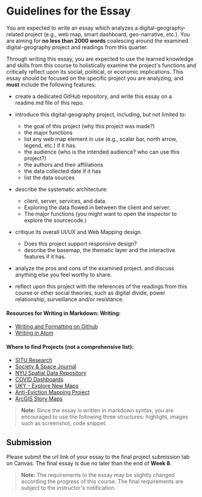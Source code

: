 # Guidelines for the Essay

You are expected to write an essay which analyzes a digital-geography-related project (e.g., web map, smart dashboard, geo-narrative, etc.). You are aiming for **no less than 2000 words** coalescing around the examined digital-geography project and readings from this quarter.

Through writing this essay, you are expected to use the learned knowledge and skills from this course to holistically examine the project's functions and critically reflect upon its social, political, or economic implications. This essay should be focused on the specific project you are analyzing, and **must** include the following features:

- create a dedicated GitHub repository, and write this essay on a readme.md file of this repo.

- introduce this digital-geography project, including, but not limited to:
  - the goal of this project (why this project was made?)
  - the major functions
   - list any web map element in use (e.g., scalar bar, north arrow, legend, etc.) if it has. 
  - the audience (who is the intended audience? who can use this project?)
  - the authors and their affiliations 
  - the data collected date if it has
  - list the data sources
  
- describe the systematic architecture:
  - client, server, services, and data.
  - Exploring the data flowed in between the client and server.
  - The major functions (you might want to open the inspector to explore the sourcecode.)
  
- critique its overall UI/UX and Web Mapping design.
  - Does this project support responsive design?
  - describe the basemap, the thematic layer and the interactive features if it has.


- analyze the pros and cons of the examined project. and discuss anything else you feel worthy to share.

- reflect upon this project with the references of the readings from this course or other social theories, such as digital divide, power relationship, surveillance and/or resistance.

#### Resources for Writing in Markdown: Writing: 
- [Writing and Formatting on Github](https://docs.github.com/en/github/writing-on-github/basic-writing-and-formatting-syntax)
- [Writing in Atom](https://flight-manual.atom.io/using-atom/sections/writing-in-atom/)

#### Where to find Projects (not a comprehensive list): 
- [SITU Research](https://situ.nyc/research)
- [Society & Space Journal](https://www.societyandspace.org/)
- [NYU Spatial Data Repository](https://geo.nyu.edu/)
- [COVID Dashboards](https://datasmart.ash.harvard.edu/news/article/covid-19-dashboards-examples-civic-analytics-network)
- [UKY - Explore New Maps](https://newmapsplus.as.uky.edu/explore-new-maps)
- [Anti-Eviction Mapping Project](https://antievictionmap.com/)
- [ArcGIS Story Maps](https://storymaps.arcgis.com/stories)


>  **Note:** Since the essay is written in markdown syntax, you are encouraged to use the following three structures: highlight, images such as screenshot, code snippet.

## Submission

Please submit the url link of your essay to the final project submission tab on Canvas. The final essay is due no later than the end of **Week 8**.

>  **Note:** The requirements to the essay may be slightly changed according the progress of this course. The final requirements are subject to the instructor's notification.
